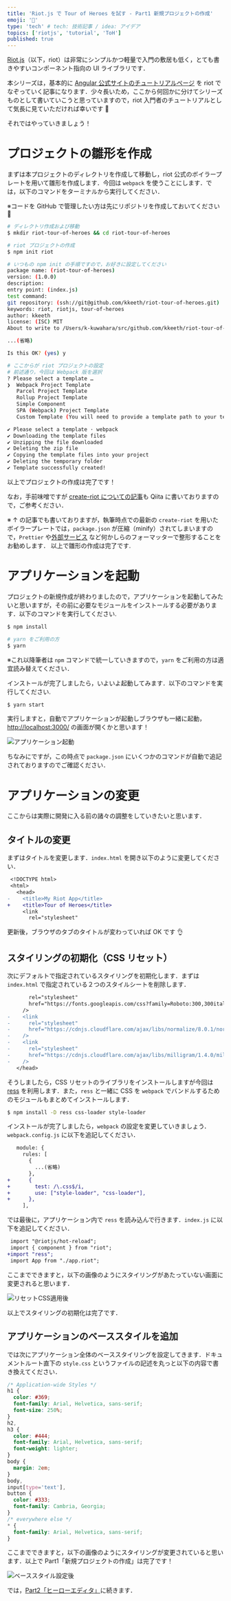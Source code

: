 ```yaml
---
title: 'Riot.js で Tour of Heroes を試す - Part1 新規プロジェクトの作成'
emoji: '📝'
type: 'tech' # tech: 技術記事 / idea: アイデア
topics: ['riotjs', 'tutorial', 'ToH']
published: true
---
```


[Riot.js](https://riot.js.org/)（以下，riot）は非常にシンプルかつ軽量で入門の敷居も低く，とても書きやすいコンポーネント指向の UI ライブラリです．

本シリーズは，基本的に [Angular 公式サイトのチュートリアルページ](https://angular.jp/tutorial) を riot でなぞっていく記事になります．少々長いため，ここから何回かに分けてシリーズものとして書いていこうと思っていますので，riot 入門者のチュートリアルとして気長に見ていただければ幸いです 🙇

それではやっていきましょう！

# プロジェクトの雛形を作成

まずは本プロジェクトのディレクトリを作成して移動し，riot 公式のボイラープレートを用いて雛形を作成します．今回は `webpack` を使うことにします．では，以下のコマンドをターミナルから実行してください．

※コードを GitHub で管理したい方は先にリポジトリを作成しておいてください 🙇

```bash
# ディレクトリ作成および移動
$ mkdir riot-tour-of-heroes && cd riot-tour-of-heroes

# riot プロジェクトの作成
$ npm init riot

# いつもの npm init の手順ですので，お好きに設定してください
package name: (riot-tour-of-heroes)
version: (1.0.0)
description:
entry point: (index.js)
test command:
git repository: (ssh://git@github.com/kkeeth/riot-tour-of-heroes.git)
keywords: riot, riotjs, tour-of-heroes
author: kkeeth
license: (ISC) MIT
About to write to /Users/k-kuwahara/src/github.com/kkeeth/riot-tour-of-heroes/package.json:

...(省略)

Is this OK? (yes) y

# ここからが riot プロジェクトの設定
# 前述通り，今回は Webpack 版を選択
? Please select a template …
❯  Webpack Project Template
   Parcel Project Template
   Rollup Project Template
   Simple Component
   SPA (Webpack) Project Template
   Custom Template (You will need to provide a template path to your template zip file)

✔ Please select a template · webpack
✔ Downloading the template files
✔ Unzipping the file downloaded
✔ Deleting the zip file
✔ Copying the template files into your project
✔ Deleting the temporary folder
✔ Template successfully created!
```

以上でプロジェクトの作成は完了です！

なお，手前味噌ですが [create-riot についての記事](https://qiita.com/clown0082/items/9c908309c2031f398baf)も Qiita に書いておりますので，ご参考ください．

※ ↑ の記事でも書いておりますが，執筆時点での最新の `create-riot` を用いたボイラープレートでは，`package.json` が圧縮（minify）されてしまいますので，`Prettier` や[外部サービス](https://one-ap-engineer.com/tools/json-formatter/) など何かしらのフォーマッターで整形することをお勧めします．
以上で雛形の作成は完了です.

# アプリケーションを起動

プロジェクトの新規作成が終わりましたので，アプリケーションを起動してみたいと思いますが，その前に必要なモジュールをインストールする必要があります．以下のコマンドを実行してください.

```bash
$ npm install

# yarn をご利用の方
$ yarn
```

※これ以降筆者は `npm` コマンドで統一していきますので，`yarn` をご利用の方は適宜読み替えてください．

インストールが完了しましたら，いよいよ起動してみます．以下のコマンドを実行してください.

```bash
$ yarn start
```

実行しますと，自動でアプリケーションが起動しブラウザも一緒に起動，[http://localhost:3000/](http://localhost:3000/) の画面が開くかと思います！

![アプリケーション起動](https://storage.googleapis.com/zenn-user-upload/wobh7fily17yhjpbzg6sny1rflcj)

ちなみにですが，この時点で `package.json` にいくつかのコマンドが自動で追記されておりますのでご確認ください．

# アプリケーションの変更

ここからは実際に開発に入る前の諸々の調整をしていきたいと思います．

## タイトルの変更

まずはタイトルを変更します．`index.html` を開き以下のように変更してください．

```diff
 <!DOCTYPE html>
 <html>
   <head>
-    <title>My Riot App</title>
+    <title>Tour of Heroes</title>
     <link
       rel="stylesheet"
```

更新後，ブラウザのタブのタイトルが変わっていれば OK です 👌

## スタイリングの初期化（CSS リセット）

次にデフォルトで指定されているスタイリングを初期化します．まずは `index.html` で指定されている２つのスタイルシートを削除します．

```diff
       rel="stylesheet"
       href="https://fonts.googleapis.com/css?family=Roboto:300,300italic,700,700italic"
     />
-    <link
-      rel="stylesheet"
-      href="https://cdnjs.cloudflare.com/ajax/libs/normalize/8.0.1/normalize.css"
-    />
-    <link
-      rel="stylesheet"
-      href="https://cdnjs.cloudflare.com/ajax/libs/milligram/1.4.0/milligram.css"
-    />
   </head>
```

そうしましたら，CSS リセットのライブラリをインストールしますが今回は [ress](https://github.com/filipelinhares/ress) を利用します．また，`ress` と一緒に CSS を `webpack` でバンドルするためのモジュールもまとめてインストールします．

```bash
$ npm install -D ress css-loader style-loader
```

インストールが完了しましたら，`webpack` の設定を変更していきましょう．`webpack.config.js` に以下を追記してください．

```diff
   module: {
     rules: [
       {
         ...(省略)
       },
+      {
+        test: /\.css$/i,
+        use: ["style-loader", "css-loader"],
+      },
     ],
```

では最後に，アプリケーション内で `ress` を読み込んで行きます．`index.js` に以下を追記してください．

```diff
 import "@riotjs/hot-reload";
 import { component } from "riot";
+import "ress";
 import App from "./app.riot";
```

ここまでできますと，以下の画像のようにスタイリングがあたっていない画面に変更されると思います．

![リセットCSS適用後](https://storage.googleapis.com/zenn-user-upload/xassl1mdrjsijd4nkkacw4hwzm8s)

以上でスタイリングの初期化は完了です．

## アプリケーションのベーススタイルを追加

では次にアプリケーション全体のベーススタイリングを設定してきます．ドキュメントルート直下の `style.css` というファイルの記述を丸っと以下の内容で書き換えてください．

```css
/* Application-wide Styles */
h1 {
  color: #369;
  font-family: Arial, Helvetica, sans-serif;
  font-size: 250%;
}
h2,
h3 {
  color: #444;
  font-family: Arial, Helvetica, sans-serif;
  font-weight: lighter;
}
body {
  margin: 2em;
}
body,
input[type='text'],
button {
  color: #333;
  font-family: Cambria, Georgia;
}
/* everywhere else */
* {
  font-family: Arial, Helvetica, sans-serif;
}
```

ここまでできますと，以下の画像のようにスタイリングが変更されていると思います．以上で Part1「新規プロジェクトの作成」は完了です！

![ベーススタイル設定後](https://storage.googleapis.com/zenn-user-upload/g1lnhj1g0yupzpzdcgqr1fvtsrfh)

では，[Part2「ヒーローエディタ」](https://zenn.dev/articles/922ae15f9aa376f3f529)に続きます．
